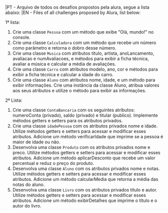 |PT - Arquivo de todos os desafios propostos pela alura, segue a lista abaixo:
 |EN - Files of all challenges proposed by Alura, list below:

1ª lista:
1. Crie uma classe `Pessoa` com um método que exibe "Olá, mundo!" no console.
2. Crie uma classe `Calculadora` com um método que recebe um número como parâmetro e retorna o dobro desse número.
3. Crie uma classe `Musica` com atributos titulo, artista, anoLancamento, avaliacao e numAvaliacoes, e métodos para exibir a ficha técnica, avaliar a música e calcular a média de avaliações.
4. Crie uma classe `Carro` com atributos modelo, ano, cor e métodos para exibir a ficha técnica e calcular a idade do carro.
5. Crie uma classe `Aluno` com atributos nome, idade, e um método para exibir informações. Crie uma instância da classe Aluno, atribua valores aos seus atributos e utilize o método para exibir as informações.

2ª Lista:
1. Crie uma classe `ContaBancaria` com os seguintes atributos: numeroConta (privado), saldo (privado) e titular (publico). Implemente métodos getters e setters para os atributos privados.
2. Crie uma classe `idadePessoa` com os atributos privados nome e idade. Utilize métodos getters e setters para acessar e modificar esses atributos. Adicione um método verificarIdade que imprime se a pessoa é maior de idade ou não.
3. Desenvolva uma classe `Produto` com os atributos privados nome e preco. Utilize métodos getters e setters para acessar e modificar esses atributos. Adicione um método aplicarDesconto que recebe um valor percentual e reduz o preço do produto.
4. Desenvolva uma classe `Aluno` com os atributos privados nome e notas. Utilize métodos getters e setters para acessar e modificar esses atributos. Adicione um método calcularMedia que retorna a média das notas do aluno.
5. Desenvolva uma classe `Livro` com os atributos privados titulo e autor. Utilize métodos getters e setters para acessar e modificar esses atributos. Adicione um método exibirDetalhes que imprime o título e o autor do livro.
